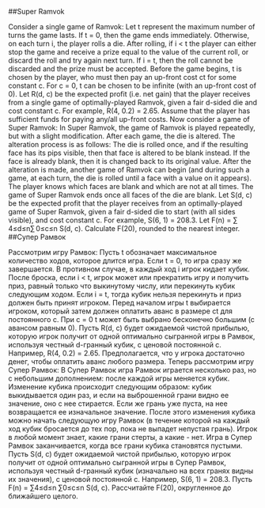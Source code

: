 ##Super Ramvok

Consider a single game of Ramvok:
Let t represent the maximum number of turns the game lasts. If t = 0, then the game ends immediately. Otherwise, on each turn i, the player rolls a die. After rolling, if i < t the player can either stop the game and receive a prize equal to the value of the current roll, or discard the roll and try again next turn. If i = t, then the roll cannot be discarded and the prize must be accepted. Before the game begins, t is chosen by the player, who must then pay an up-front cost ct for some constant c. For c = 0, t can be chosen to be infinite (with an up-front cost of 0). Let R(d, c) be the expected profit (i.e. net gain) that the player receives from a single game of optimally-played Ramvok, given a fair d-sided die and cost constant c. For example, R(4, 0.2) = 2.65. Assume that the player has sufficient funds for paying any/all up-front costs.
Now consider a game of Super Ramvok:
In Super Ramvok, the game of Ramvok is played repeatedly, but with a slight modification. After each game, the die is altered. The alteration process is as follows: The die is rolled once, and if the resulting face has its pips visible, then that face is altered to be blank instead. If the face is already blank, then it is changed back to its original value. After the alteration is made, another game of Ramvok can begin (and during such a game, at each turn, the die is rolled until a face with a value on it appears). The player knows which faces are blank and which are not at all times. The game of Super Ramvok ends once all faces of the die are blank.
Let S(d, c) be the expected profit that the player receives from an optimally-played game of Super Ramvok, given a fair d-sided die to start (with all sides visible), and cost constant c. For example, S(6, 1) = 208.3.
Let F(n) = ∑ 4≤d≤n∑ 0≤c≤n S(d, c).
Calculate F(20), rounded to the nearest integer.
##Супер Рамвок

Рассмотрим игру Рамвок:
Пусть t обозначает максимальное количество ходов, которое длится игра. Если t = 0, то игра сразу же завершается. В противном случае, в каждый ход i игрок кидает кубик. После броска, если i < t, игрок может или прекратить игру и получить приз, равный только что выкинутому числу, или перекинуть кубик следующим ходом. Если i = t, тогда кубик нельзя перекинуть и приз должен быть принят игроком. Перед началом игры t выбирается игроком, который затем должен оплатить аванс в размере ct для постоянного c. При c = 0 t может быть выбрано бесконечно большим (с авансом равным 0). Пусть R(d, c) будет ожидаемой чистой прибылью, которую игрок получит от одной оптимально сыгранной игры в Рамвок, используя честный d-гранный кубик, с ценовой постоянной c. Например, R(4, 0.2) = 2.65. Предполагается, что у игрока достаточно денег, чтобы оплатить аванс любого размера.
Теперь рассмотрим игру Супер Рамвок:
В Супер Рамвок игра Рамвок играется несколько раз, но с небольшим дополнением: после каждой игры меняется кубик. Изменение кубика происходит следующим образом: кубик выкидывается один раз, и если на выброшенной грани видно ее значение, оно с нее стирается. Если же грань уже пуста, на нее возвращается ее изначальное значение. После этого изменения кубика можно начать следующую игру Рамвок (в течение которой на каждый ход кубик бросается до тех пор, пока не выпадет непустая грань). Игрок в любой момент знает, какие грани стерты, а какие - нет. Игра в Супер Рамвок заканчивается, когда все грани кубика становятся пустыми.
Пусть S(d, c) будет ожидаемой чистой прибылью, которую игрок получит от одной оптимально сыгранной игры в Супер Рамвок, используя честный d-гранный кубик (изначально на всех гранях видны их значения), с ценовой постоянной c. Например, S(6, 1) = 208.3.
Пусть F(n) = ∑4≤d≤n ∑0≤c≤n S(d, c).
Рассчитайте F(20), округленное до ближайшего целого.
